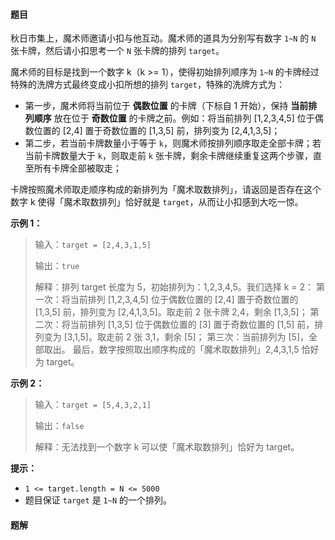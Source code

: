 #### 题目
秋日市集上，魔术师邀请小扣与他互动。魔术师的道具为分别写有数字 `1~N` 的 `N` 张卡牌，然后请小扣思考一个 `N` 张卡牌的排列 `target`。

魔术师的目标是找到一个数字 k（k >= 1），使得初始排列顺序为 `1~N` 的卡牌经过特殊的洗牌方式最终变成小扣所想的排列 `target`，特殊的洗牌方式为：
- 第一步，魔术师将当前位于 **偶数位置** 的卡牌（下标自 1 开始），保持 **当前排列顺序** 放在位于 **奇数位置** 的卡牌之前。例如：将当前排列 [1,2,3,4,5] 位于偶数位置的 [2,4] 置于奇数位置的 [1,3,5] 前，排列变为 [2,4,1,3,5]；
- 第二步，若当前卡牌数量小于等于 `k`，则魔术师按排列顺序取走全部卡牌；若当前卡牌数量大于 `k`，则取走前 `k` 张卡牌，剩余卡牌继续重复这两个步骤，直至所有卡牌全部被取走；

卡牌按照魔术师取走顺序构成的新排列为「魔术取数排列」，请返回是否存在这个数字 k 使得「魔术取数排列」恰好就是 `target`，从而让小扣感到大吃一惊。

**示例 1：**
>输入：`target = [2,4,3,1,5]`
>
>输出：`true`
>
>解释：排列 target 长度为 5，初始排列为：1,2,3,4,5。我们选择 k = 2：
>第一次：将当前排列 [1,2,3,4,5] 位于偶数位置的 [2,4] 置于奇数位置的 [1,3,5] 前，排列变为 [2,4,1,3,5]。取走前 2 张卡牌 2,4，剩余 [1,3,5]；
>第二次：将当前排列 [1,3,5] 位于偶数位置的 [3] 置于奇数位置的 [1,5] 前，排列变为 [3,1,5]。取走前 2 张 3,1，剩余 [5]；
>第三次：当前排列为 [5]，全部取出。
>最后，数字按照取出顺序构成的「魔术取数排列」2,4,3,1,5 恰好为 target。

**示例 2：**
>输入：`target = [5,4,3,2,1]`
>
>输出：`false`
>
>解释：无法找到一个数字 k 可以使「魔术取数排列」恰好为 target。


**提示：**
- `1 <= target.length = N <= 5000`
- 题目保证 `target` 是 `1~N` 的一个排列。

 #### 题解